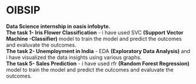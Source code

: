 # OIBSIP
**Data Science internship in oasis infobyte.**  
**The task 1- Iris Flower Classification** - i have used SVC **(Support Vector Machine -Classifier)** model to train the model and predict the outcomes and evaluvate the outcomes.   
**The task 2- Unemployment in India** - EDA **(Exploratory Data Analysis)** and i have visualized the data insights using various graphs.   
**The task 5- Sales Prediction** - i have used rfr **(Random Forest Regression)** model to train the model and predict the outcomes and evaluvate the outcomes.

